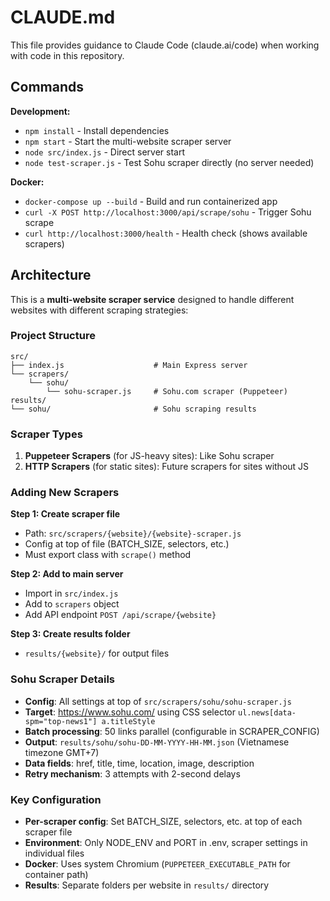 # CLAUDE.md

This file provides guidance to Claude Code (claude.ai/code) when working with code in this repository.

## Commands

**Development:**
- `npm install` - Install dependencies
- `npm start` - Start the multi-website scraper server
- `node src/index.js` - Direct server start
- `node test-scraper.js` - Test Sohu scraper directly (no server needed)

**Docker:**
- `docker-compose up --build` - Build and run containerized app
- `curl -X POST http://localhost:3000/api/scrape/sohu` - Trigger Sohu scrape
- `curl http://localhost:3000/health` - Health check (shows available scrapers)

## Architecture

This is a **multi-website scraper service** designed to handle different websites with different scraping strategies:

### Project Structure
```
src/
├── index.js                    # Main Express server
└── scrapers/
    └── sohu/
        └── sohu-scraper.js     # Sohu.com scraper (Puppeteer)
results/
└── sohu/                       # Sohu scraping results
```

### Scraper Types
1. **Puppeteer Scrapers** (for JS-heavy sites): Like Sohu scraper
2. **HTTP Scrapers** (for static sites): Future scrapers for sites without JS

### Adding New Scrapers

**Step 1: Create scraper file**
- Path: `src/scrapers/{website}/{website}-scraper.js`
- Config at top of file (BATCH_SIZE, selectors, etc.)
- Must export class with `scrape()` method

**Step 2: Add to main server**
- Import in `src/index.js` 
- Add to `scrapers` object
- Add API endpoint `POST /api/scrape/{website}`

**Step 3: Create results folder**
- `results/{website}/` for output files

### Sohu Scraper Details
- **Config**: All settings at top of `src/scrapers/sohu/sohu-scraper.js`
- **Target**: https://www.sohu.com/ using CSS selector `ul.news[data-spm="top-news1"] a.titleStyle`
- **Batch processing**: 50 links parallel (configurable in SCRAPER_CONFIG)
- **Output**: `results/sohu/sohu-DD-MM-YYYY-HH-MM.json` (Vietnamese timezone GMT+7)
- **Data fields**: href, title, time, location, image, description
- **Retry mechanism**: 3 attempts with 2-second delays

### Key Configuration
- **Per-scraper config**: Set BATCH_SIZE, selectors, etc. at top of each scraper file
- **Environment**: Only NODE_ENV and PORT in .env, scraper settings in individual files
- **Docker**: Uses system Chromium (`PUPPETEER_EXECUTABLE_PATH` for container path)
- **Results**: Separate folders per website in `results/` directory
